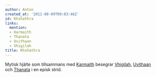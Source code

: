 ```yaml
---
author: Anton
created_at: '2011-08-09T09:03:46Z'
id: Khshathra
links:
  mention:
  - Karmaith
  - Thanata
  - Uvithaan
  - Vhigilah
title: Khshathra
---
```


Mytisk hjälte som tillsammans med [Karmaith] besegrar [Vhigilah], [Uvithaan] och [Thanata] i en
episk strid.

  [Karmaith]: Karmaith
  [Vhigilah]: Vhigilah
  [Uvithaan]: Uvithaan
  [Thanata]: Thanata
